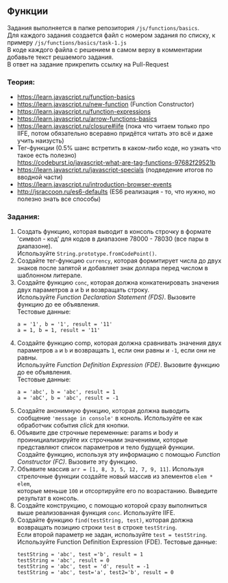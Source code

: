 ## Функции

Задания выполняется в папке репозитория `/js/functions/basics`.  
Для каждого задания создается файл с номером задания по списку, к примеру `/js/functions/basics/task-1.js`  
В коде каждого файла с решением в самом верху в комментарии добавьте текст решаемого задания.  
В ответ на задание прикрепить ссылку на Pull-Request

### Теория:
* https://learn.javascript.ru/function-basics
* https://learn.javascript.ru/new-function (Function Constructor)
* https://learn.javascript.ru/function-expressions
* https://learn.javascript.ru/arrow-functions-basics
* https://learn.javascript.ru/closure#iife (пока что читаем только про IIFE, потом обязательно всеравно придётся читать это всё и даже учить наизусть)
* Тег-функции (0.5% шанс встретить в каком-либо коде, но узнать что такое есть полезно)   
https://codeburst.io/javascript-what-are-tag-functions-97682f29521b
* https://learn.javascript.ru/javascript-specials (подведение итогов по вводной части)
* https://learn.javascript.ru/introduction-browser-events
* http://jsraccoon.ru/es6-defaults (ES6 реализация - то, что нужно, но полезно знать все способы)

### Задания:
1. Создать функцию, которая выводит в консоль строчку в формате 'символ - код' для кодов в диапазоне 78000 - 78030 (все пары в диапазоне).  
Используйте `String.prototype.fromCodePoint()`.
1. Создайте тег-функцию `currency`, которая формитирует числа до двух знаков после запятой и добавляет знак доллара перед числом в шаблонном литерале.
1. Создайте функцию `conc`, которая должна конкатенировать значения двух параметров a и b и возвращать строку.  
Используйте *Function Declaration Statement (FDS)*. Вызовите функцию до ее объявления.  
Тестовые данные:  
    ```
    a = '1', b = '1', result = '11' 
    a = 1, b = 1, result = '11'
    ```
1. Создайте функцию comp, которая должна сравнивать значения двух параметров `a` и `b` и возвращать `1`, если они равны и `-1`, если они не равны.  
Используйте *Function Definition Expression (FDE)*. Вызовите функцию до ее объявления.  
Тестовые данные:
    ```
    a = 'abc', b = 'abc', result = 1
    a = 'abC', b = 'abc', result = -1
    ```
1. Создайте анонимную функцию, которая должна выводить сообщение `'message in console'` в коноль. Используйте ее как обработчик события *click* для кнопки.
1. Объявите две строчные переменные: params и body и проинициализируйте их строчными значениями, которые представляют список параметров и тело будущей функции.  
Создайте функцию, используя эту информацию с помощью *Function Constructor (FC)*. Вызовите эту функцию.
1. Объявите массив `arr = [1, 8, 3, 5, 12, 7, 9, 11]`. Используя стрелочные функции создайте новый массив из элементов `elem * elem`,  
которые меньше `100` и отсортируйте его по возрастанию. Выведите результат в консоль.
1. Создайте конструкцию, с помощью которой сразу выполниться выше реализованная функция `conc`. Используйте IIFE.
1. Создайте функцию `find(testString, test)`, которая должна возвращать позицию строки `test` в строке `testString`.   
Если второй параметр не задан, используйте `test = testString`. Используйте Function Definition Expression (FDE).
Тестовые данные:
    ```
    testString = 'abc', test ='b', result = 1
    testString = 'abc', result = 0
    testString = 'abc', test = 'd', result = -1
    testString = 'abc', test='a', test2='b', result = 0
    ```
